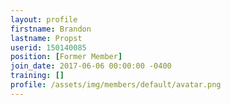 ```yaml
---
layout: profile
firstname: Brandon
lastname: Propst
userid: 150140085
position: [Former Member]
join_date: 2017-06-06 00:00:00 -0400
training: []
profile: /assets/img/members/default/avatar.png
---
```

